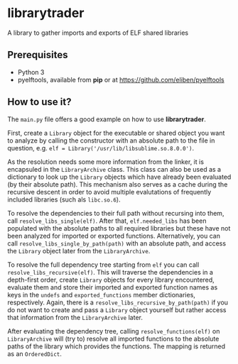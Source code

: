 # librarytrader
A library to gather imports and exports of ELF shared libraries

## Prerequisites
- Python 3
- pyelftools, available from **pip** or at https://github.com/eliben/pyelftools

## How to use it?
The `main.py` file offers a good example on how to use **librarytrader**.

First, create a `Library` object for the executable or shared object you want to analyze
by calling the constructor with an absolute path to the file in question, e.g. 
`elf = Library('/usr/lib/libsublime.so.8.0.0')`.

As the resolution needs some more information from the linker, it is encapsuled
in the `LibraryArchive` class. This class can also be used as a dictionary to look up the `Library`
objects which have already been evaluated (by their absolute path). This mechanism also
serves as a cache during the recursive descent in order to avoid multiple evalutations
of frequently included libraries (such als `libc.so.6`).

To resolve the dependencies to their full path without recursing into them, call
`resolve_libs_single(elf)`. After that, `elf.needed_libs` has been populated with
the absolute paths to all required libraries but these have not been analyzed for
imported or exported functions. Alternatively, you can call `resolve_libs_single_by_path(path)`
with an absolute path, and access the `Library` object later from the `LibraryArchive`.

To resolve the full dependency tree starting from `elf` you can call 
`resolve_libs_recursive(elf)`. This will traverse the dependencies in a depth-first
order, create `Library` objects for every library encountered, evaluate them and store their
imported and exported function names as keys in the `undefs` and `exported_functions`
member dictionaries, respectively. Again, there is a `resolve_libs_recursive_by_path(path)`
if you do not want to create and pass a `Library` object yourself but rather access that
information from the `LibraryArchive` later.

After evaluating the dependency tree, calling `resolve_functions(elf)` on `LibraryArchive`
will (try to) resolve all imported functions to the absolute paths of the library which
provides the functions. The mapping is returned as an `OrderedDict`.
